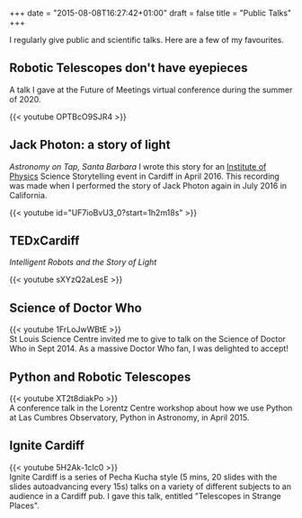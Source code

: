 +++
date = "2015-08-08T16:27:42+01:00"
draft = false
title = "Public Talks"
+++

I regularly give public and scientific talks. Here are a few of my favourites.

## Robotic Telescopes don't have eyepieces
A talk I gave at the Future of Meetings virtual conference during the summer of 2020.

{{< youtube OPTBcO9SJR4 >}}

## Jack Photon: a story of light
*Astronomy on Tap, Santa Barbara*
I wrote this story for an [Institute of Physics](https://www.iop.org) Science Storytelling event in Cardiff in April 2016. This recording was made when I performed the story of Jack Photon again in July 2016 in California.

{{< youtube id="UF7ioBvU3_0?start=1h2m18s" >}}

## TEDxCardiff
*Intelligent Robots and the Story of Light*  

{{< youtube sXYzQ2aLesE >}}


## Science of Doctor Who
{{< youtube 1FrLoJwWBtE >}}  
St Louis Science Centre invited me to give to talk on the Science of Doctor Who in Sept 2014. As a massive Doctor Who fan, I was delighted to accept!

## Python and Robotic Telescopes
{{< youtube XT2t8diakPo >}}  
A conference talk in the Lorentz Centre workshop about how we use Python at Las Cumbres Observatory, Python in Astronomy, in April 2015.

## Ignite Cardiff
{{< youtube 5H2Ak-1cIc0 >}}  
Ignite Cardiff is a series of Pecha Kucha style (5 mins, 20 slides with the slides autoadvancing every 15s) talks on a variety of different subjects to an audience in a Cardiff pub. I gave this talk, entitled "Telescopes in Strange Places".
